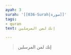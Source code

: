 ```yaml
---
ayah: 3
surah: '[[036-Surah|سورة]]'
tags:
- quran
text: إنك لمن المرسلين

---
```

> إنك لمن المرسلين
